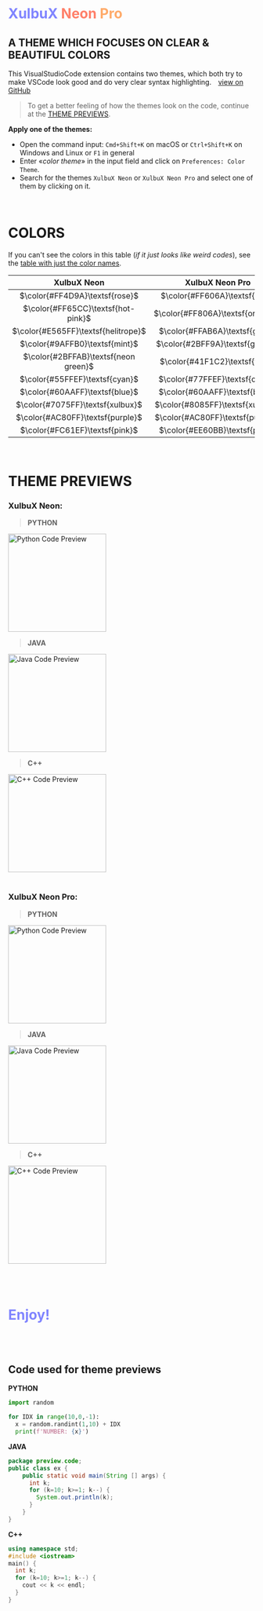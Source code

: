 # <span style="color:#8085FF"><b>XulbuX</b></span> <span style="color:#FF806A">Neon</span> <span style="color:#FFAB6A">Pro</span>

## A THEME WHICH FOCUSES ON <span class='pink'>CLEAR & BEAUTIFUL COLORS</span>

This VisualStudioCode extension contains two themes, which both try to make VSCode look good and do very clear syntax highlighting. [view on GitHub](https://github.com/XulbuX-dev/VisualStudioCode/tree/main/vscode-theme-xulbux-pro)

> To get a better feeling of how the themes look on the code, continue at the [THEME PREVIEWS](#previews).

**Apply one of the themes:**

* Open the command input: `Cmd+Shift+K` on macOS or `Ctrl+Shift+K` on Windows and Linux or `F1` in general
* Enter «*color theme*» in the input field and click on `Preferences: Color Theme`.
* Search for the themes `XulbuX Neon` or `XulbuX Neon Pro` and select one of them by clicking on it.

<br>

# COLORS

If you can't see the colors in this table (*if it just looks like weird codes*), see the [table with just the color names](https://github.com/XulbuX-dev/VisualStudioCode/blob/main/vscode-theme-xulbux-pro/ColorsUsedInTheme.md).

|             XulbuX Neon              |         XulbuX Neon Pro          |
|                 :--:                 |              :--:                |
| $\color{#FF4D9A}\textsf{rose}$       | $\color{#FF606A}\textsf{red}$    |
| $\color{#FF65CC}\textsf{hot-pink}$   | $\color{#FF806A}\textsf{orange}$ |
| $\color{#E565FF}\textsf{helitrope}$  | $\color{#FFAB6A}\textsf{gold}$   |
| $\color{#9AFFB0}\textsf{mint}$       | $\color{#2BFF9A}\textsf{green}$  |
| $\color{#2BFFAB}\textsf{neon green}$ | $\color{#41F1C2}\textsf{teal}$   |
| $\color{#55FFEF}\textsf{cyan}$       | $\color{#77FFEF}\textsf{cyan}$   |
| $\color{#60AAFF}\textsf{blue}$       | $\color{#60AAFF}\textsf{blue}$   |
| $\color{#7075FF}\textsf{xulbux}$     | $\color{#8085FF}\textsf{xulbux}$ |
| $\color{#AC80FF}\textsf{purple}$     | $\color{#AC80FF}\textsf{purple}$ |
| $\color{#FC61EF}\textsf{pink}$       | $\color{#EE60BB}\textsf{pink}$   |

<br>

# <span id="previews">THEME PREVIEWS</span>

### <b>XulbuX Neon:</b>

> **PYTHON**

<img src="https://github.com/XulbuX-dev/VisualStudioCode/tree/main/vscode-theme-xulbux-pro/preview/img/python_neon.png" alt="Python Code Preview" width="auto" height="200" align="center"></img><br>

> **JAVA**

<img src="https://github.com/XulbuX-dev/VisualStudioCode/tree/main/vscode-theme-xulbux-pro/preview/img/java_neon.png" alt="Java Code Preview" width="auto" height="200" align="center"></img><br>

> **C++**

<img src="https://github.com/XulbuX-dev/VisualStudioCode/tree/main/vscode-theme-xulbux-pro/preview/img/cpp_neon.png" alt="C++ Code Preview" width="auto" height="200" align="center"></img><br><br>



### <b>XulbuX Neon Pro:</b>

> **PYTHON**

<img src="https://github.com/XulbuX-dev/VisualStudioCode/tree/main/vscode-theme-xulbux-pro/preview/img/python_neon-pro.png" alt="Python Code Preview" width="auto" height="200" align="center"></img><br>

> **JAVA**

<img src="https://github.com/XulbuX-dev/VisualStudioCode/tree/main/vscode-theme-xulbux-pro/preview/img/java_neon-pro.png" alt="Java Code Preview" width="auto" height="200" align="center"></img><br>

> **C++**

<img src="https://github.com/XulbuX-dev/VisualStudioCode/tree/main/vscode-theme-xulbux-pro/preview/img/cpp_neon-pro.png" alt="C++ Code Preview" width="auto" height="200" align="center"></img><br>

<br>
<br>


# <span style="color:#8085FF">Enjoy!</span>


<br>
<br>

## Code used for theme previews

**PYTHON**
```python
import random

for IDX in range(10,0,-1):
  x = random.randint(1,10) + IDX
  print(f'NUMBER: {x}')
```

**JAVA**

```java
package preview.code;
public class ex {
    public static void main(String [] args) {
      int k;
      for (k=10; k>=1; k--) {
        System.out.println(k);
      }
    }
}
```

**C++**

```cpp
using namespace std;
#include <iostream>
main() {
  int k;
  for (k=10; k>=1; k--) {
    cout << k << endl;
  }
}
```
